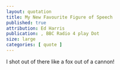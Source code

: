 ```yaml
---
layout: quotation
title: My New Favourite Figure of Speech
published: true
attribution: Ed Harris
publication: , BBC Radio 4 play Dot
size: large
categories: [ quote ]
---
```


I shot out of there like a fox out of a cannon!
